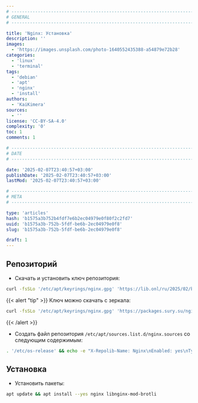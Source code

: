 ```yaml
---
# -------------------------------------------------------------------------------------------------------------------- #
# GENERAL
# -------------------------------------------------------------------------------------------------------------------- #

title: 'Nginx: Установка'
description: ''
images:
  - 'https://images.unsplash.com/photo-1640552435388-a54879e72b28'
categories:
  - 'linux'
  - 'terminal'
tags:
  - 'debian'
  - 'apt'
  - 'nginx'
  - 'install'
authors:
  - 'KaiKimera'
sources:
  - ''
license: 'CC-BY-SA-4.0'
complexity: '0'
toc: 1
comments: 1

# -------------------------------------------------------------------------------------------------------------------- #
# DATE
# -------------------------------------------------------------------------------------------------------------------- #

date: '2025-02-07T23:40:57+03:00'
publishDate: '2025-02-07T23:40:57+03:00'
lastMod: '2025-02-07T23:40:57+03:00'

# -------------------------------------------------------------------------------------------------------------------- #
# META
# -------------------------------------------------------------------------------------------------------------------- #

type: 'articles'
hash: 'b1575a3b752b4fdf7e6b2ec04979e0f80f2c2fd7'
uuid: 'b1575a3b-752b-5fdf-be6b-2ec04979e0f8'
slug: 'b1575a3b-752b-5fdf-be6b-2ec04979e0f8'

draft: 1
---
```




<!--more-->

## Репозиторий

- Скачать и установить ключ репозитория:

```bash
curl -fsSLo '/etc/apt/keyrings/nginx.gpg' 'https://lib.onl/ru/2025/02/b1575a3b-752b-5fdf-be6b-2ec04979e0f8/nginx.gpg'
```

{{< alert "tip" >}}
Ключ можно скачать с зеркала:

```bash
curl -fsSLo '/etc/apt/keyrings/nginx.gpg' 'https://packages.sury.su/nginx-mainline/apt.gpg'
```
{{< /alert >}}

- Создать файл репозитория `/etc/apt/sources.list.d/nginx.sources` со следующим содержимым:

```bash
. '/etc/os-release' && echo -e "X-Repolib-Name: Nginx\nEnabled: yes\nTypes: deb\nURIs: https://packages.sury.org/nginx-mainline\n#URIs: https://packages.sury.su/nginx-mainline\nSuites: ${VERSION_CODENAME}\nComponents: main\nArchitectures: $( dpkg --print-architecture )\nSigned-By: /etc/apt/keyrings/nginx.gpg\n" | tee '/etc/apt/sources.list.d/nginx.sources' > '/dev/null'
```

## Установка

- Установить пакеты:

```bash
apt update && apt install --yes nginx libnginx-mod-brotli
```
